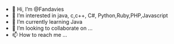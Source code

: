 - 👋 Hi, I’m @Fandavies
- 👀 I’m interested in java, c,c++, C#, Python,Ruby,PHP,Javascript
- 🌱 I’m currently learning Java
- 💞️ I’m looking to collaborate on ...
- 📫 How to reach me ...

<!---
Fandavies/Fandavies is a ✨ special ✨ repository because its `README.md` (this file) appears on your GitHub profile.
You can click the Preview link to take a look at your changes.
--->
